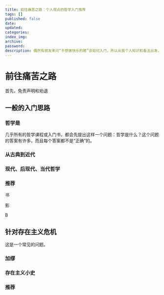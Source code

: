 ```yaml
---
title: 前往痛苦之路：个人观点的哲学入门推荐
tags: []
published: false
date:
updated:
categories:
index_img:
archive:
password:
description: 偶然有朋友来问“不想做快乐的猪”该如何入门，所以从我个人知识和看法出发，给出一点入门的思路和推荐。
---
```


<!-- TODO: not finished -->

# 前往痛苦之路

首先，免责声明和劝退

## 一般的入门思路

### 哲学是

几乎所有的哲学课程或入门书，都会先提出这样一个问题：哲学是什么？这个问题的答案有许多，而且每个答案都不是“正确”的。

### 从古典到近代

### 现代、后现代、当代哲学

### 推荐

书

影

B

## 针对存在主义危机

这是一个常见的问题。

### 加缪

### 存在主义小史

### 推荐
